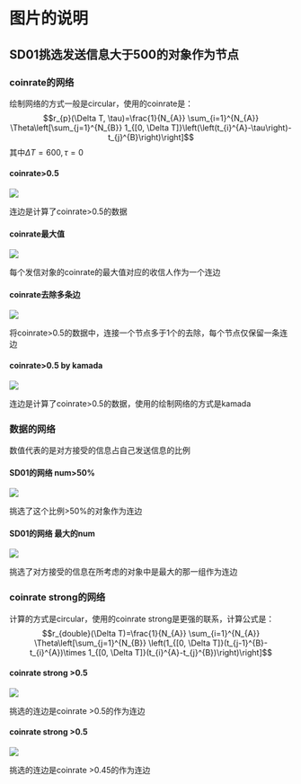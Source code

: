 # 图片的说明

## SD01挑选发送信息大于500的对象作为节点

### coinrate的网络

绘制网络的方式一般是circular，使用的coinrate是：
$$r_{p}(\Delta T, \tau)=\frac{1}{N_{A}} \sum_{i=1}^{N_{A}} \Theta\left[\sum_{j=1}^{N_{B}} 1_{[0, \Delta T]}\left(\left(t_{i}^{A}-\tau\right)-t_{j}^{B}\right)\right]$$
其中$\Delta T=600,\tau=0$

#### coinrate>0.5

<img src='./network_SD01_u500_c_by_circular_.5.png'>

连边是计算了coinrate>0.5的数据

#### coinrate最大值

<img src='./network_SD01_u500_c_by_circular_max.png'>

每个发信对象的coinrate的最大值对应的收信人作为一个连边

#### coinrate去除多条边

<img src='./network_SD01_u500_c_by_circular_re.png'>

将coinrate>0.5的数据中，连接一个节点多于1个的去除，每个节点仅保留一条连边

#### coinrate>0.5 by kamada

<img src='./network_SD01_u500_c.5.png'>

连边是计算了coinrate>0.5的数据，使用的绘制网络的方式是kamada

### 数据的网络

数值代表的是对方接受的信息占自己发送信息的比例

#### SD01的网络 num>50%

<img src='./network_SD01_u500_data_by_circular.png'>

挑选了这个比例>50%的对象作为连边

#### SD01的网络 最大的num

<img src='./network_SD01_u500_data_by_circular_max.png'>

挑选了对方接受的信息在所考虑的对象中是最大的那一组作为连边

### coinrate strong的网络

计算的方式是circular，使用的coinrate strong是更强的联系，计算公式是：
$$r_{double}(\Delta T)=\frac{1}{N_{A}} \sum_{i=1}^{N_{A}} \Theta\left[\sum_{j=1}^{N_{B}} \left(1_{[0, \Delta T]}(t_{j-1}^{B}-t_{i}^{A})\times 1_{[0, \Delta T]}(t_{i}^{A}-t_{j}^{B})\right)\right]$$

#### coinrate strong >0.5

<img src='./network_SD01_u500_crstrong.5.png'>

挑选的连边是coinrate >0.5的作为连边

#### coinrate strong >0.5

<img src='./network_SD01_u500_crstrong.45.png'>

挑选的连边是coinrate >0.45的作为连边
